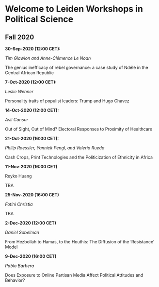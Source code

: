  
# Welcome to Leiden Workshops in Political Science 
## Fall 2020

**30-Sep-2020 (12:00 CET):**

*Tim Glawion and Anne-Clémence Le Noan*

The genius inefficacy of rebel governance: a case study of Ndélé in the Central African Republic

**7-Oct-2020	 (12:00 CET):**

*Leslie Wehner*

Personality traits of populist leaders: Trump and Hugo Chavez

**14-Oct-2020 (12:00 CET):**

*Asli Cansur*

Out of Sight, Out of Mind? Electoral Responses to Proximity of Healthcare

**21-Oct-2020 (16:00 CET):**

*Philip Roessler, Yannick Pengl, and Valeria Rueda*

Cash Crops, Print Technologies and the Politicization of Ethnicity in Africa

**11-Nov-2020 (16:00 CET)**

Reyko Huang

TBA

**25-Nov-2020 (16:00 CET)**

*Fotini Christia*

TBA

**2-Dec-2020 (12:00 CET)**

*Daniel Sobelman*


From Hezbollah to Hamas, to the Houthis: The Diffusion of the ‘Resistance’ Model

**9-Dec-2020 (16:00 CET)**

*Pablo Barbera*

Does Exposure to Online Partisan Media Affect Political Attitudes and Behavior?




